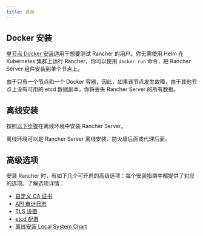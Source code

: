 ```yaml
---
title: 资源
---
```


## Docker 安装

[单节点 Docker 安装](../other-installation-methods/rancher-on-a-single-node-with-docker/rancher-on-a-single-node-with-docker.md)适用于想要测试 Rancher 的用户。你无需使用 Helm 在 Kubernetes 集群上运行 Rancher，你可以使用 `docker run` 命令，把 Rancher Server 组件安装到单个节点上。

由于只有一个节点和一个 Docker 容器，因此，如果该节点发生故障，由于其他节点上没有可用的 etcd 数据副本，你将丢失 Rancher Server 的所有数据。

## 离线安装

按照[以下步骤](../other-installation-methods/air-gapped-helm-cli-install/air-gapped-helm-cli-install.md)在离线环境中安装 Rancher Server。

离线环境可以是 Rancher Server 离线安装、防火墙后面或代理后面。

## 高级选项

安装 Rancher 时，有如下几个可开启的高级选项：每个安装指南中都提供了对应的选项。了解选项详情：

- [自定义 CA 证书](custom-ca-root-certificates.md)
- [API 审计日志](../../../how-to-guides/advanced-user-guides/enable-api-audit-log.md)
- [TLS 设置](../installation-references/tls-settings.md)
- [etcd 配置](../../../how-to-guides/advanced-user-guides/tune-etcd-for-large-installs.md)
- [离线安装 Local System Chart](local-system-charts.md)
